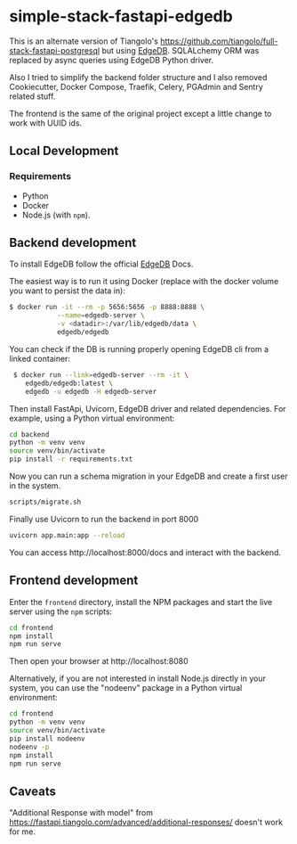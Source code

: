 # simple-stack-fastapi-edgedb

This is an alternate version of Tiangolo's https://github.com/tiangolo/full-stack-fastapi-postgresql but using [EdgeDB](https://github.com/edgedb/edgedb). SQLALchemy ORM was replaced by async queries using EdgeDB Python driver.

Also I tried to simplify the backend folder structure and I also removed Cookiecutter, Docker Compose, Traefik, Celery, PGAdmin and Sentry related stuff.

The frontend is the same of the original project except a little change to work with UUID ids.

## Local Development

### Requirements

* Python
* Docker
* Node.js (with `npm`).

## Backend development

To install EdgeDB follow the official [EdgeDB](https://edgedb.com/download?distro=docker) Docs.

The easiest way is to run it using Docker (replace <datadir> with the docker volume you want to persist the data in):

```bash
$ docker run -it --rm -p 5656:5656 -p 8888:8888 \
            --name=edgedb-server \
            -v <datadir>:/var/lib/edgedb/data \
            edgedb/edgedb

```

You can check if the DB is running properly opening EdgeDB cli from a linked container:

```bash
 $ docker run --link=edgedb-server --rm -it \
    edgedb/edgedb:latest \
    edgedb -u edgedb -H edgedb-server
```

Then install FastApi, Uvicorn, EdgeDB driver and related dependencies. For example, using a Python virtual environment:

```bash
cd backend
python -m venv venv
source venv/bin/activate
pip install -r requirements.txt
```

Now you can run a schema migration in your EdgeDB and create a first user in the system.

```bash
scripts/migrate.sh
```

Finally use Uvicorn to run the backend in port 8000

```bash
uvicorn app.main:app --reload
```

You can access http://localhost:8000/docs and interact with the backend.

## Frontend development

Enter the `frontend` directory, install the NPM packages and start the live server using the `npm` scripts:

```bash
cd frontend
npm install
npm run serve
```

Then open your browser at http://localhost:8080

Alternatively, if you are not interested in install Node.js directly in your system, you can use the "nodeenv" package in a Python virtual environment:

```bash
cd frontend
python -m venv venv
source venv/bin/activate
pip install nodeenv
nodeenv -p
npm install
npm run serve
```

## Caveats

"Additional Response with model" from https://fastapi.tiangolo.com/advanced/additional-responses/ doesn't work for me.
